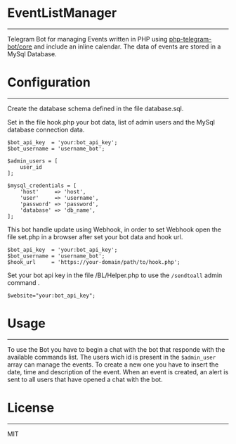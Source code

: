 # EventListManager
----
Telegram Bot for managing Events written in PHP using [php-telegram-bot/core](https://github.com/php-telegram-bot/core) and include an inline calendar. The data of events are stored in a MySql Database.

# Configuration
----
Create the database schema defined in the file database.sql.

Set in the file hook.php your bot data, list of admin users and the MySql database connection data. 
```
$bot_api_key  = 'your:bot_api_key';
$bot_username = 'username_bot';

$admin_users = [
    user_id
];

$mysql_credentials = [
    'host'     => 'host',
    'user'     => 'username',
    'password' => 'password',
    'database' => 'db_name',
];
```

This bot handle update using Webhook, in order to set Webhook open the file set.php in a browser after set your bot data and hook url.  
```
$bot_api_key  = 'your:bot_api_key';
$bot_username = 'username_bot';
$hook_url     = 'https://your-domain/path/to/hook.php'; 
```
Set your bot api key in the file /BL/Helper.php to use the `/sendtoall` admin command . 
```
$website="your:bot_api_key";
```

# Usage
----
To use the Bot you have to begin a chat with the bot that responde with the available commands list.
The users wich id is present in the `$admin_user` array can manage the events. To create a new one you have to insert the date, time and description of the event. When an event is created, an alert is sent to all users that have opened a chat with the bot.

# License
----
MIT
